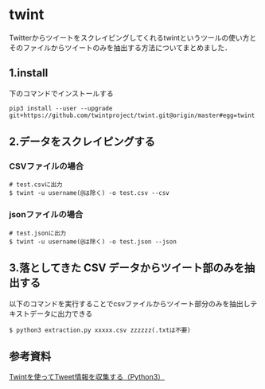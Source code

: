 # twint
Twitterからツイートをスクレイピングしてくれるtwintというツールの使い方とそのファイルからツイートのみを抽出する方法についてまとめました．

## 1.install 
下のコマンドでインストールする
```
pip3 install --user --upgrade git+https://github.com/twintproject/twint.git@origin/master#egg=twint
```

## 2.データをスクレイピングする
### CSVファイルの場合
```
# test.csvに出力
$ twint -u username(@は除く) -o test.csv --csv
```
### jsonファイルの場合
```
# test.jsonに出力
$ twint -u username(@は除く) -o test.json --json
```

## 3.落としてきた CSV データからツイート部のみを抽出する
以下のコマンドを実行することでcsvファイルからツイート部分のみを抽出しテキストデータに出力できる
```
$ python3 extraction.py xxxxx.csv zzzzzz(.txtは不要)
```
## 参考資料
[Twintを使ってTweet情報を収集する（Python3）](https://ossyaritoori.hatenablog.com/entry/2020/08/04/Twint%E3%82%92%E4%BD%BF%E3%81%A3%E3%81%A6Tweet%E6%83%85%E5%A0%B1%E3%82%92%E5%8F%8E%E9%9B%86%E3%81%99%E3%82%8B%EF%BC%88Python3%EF%BC%89)